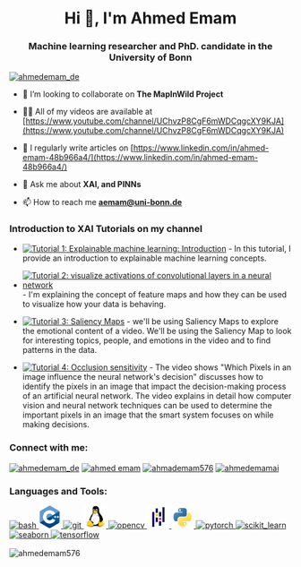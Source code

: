 <h1 align="center">Hi 👋, I'm Ahmed Emam</h1>
<h3 align="center">Machine learning researcher and PhD. candidate in the University of Bonn</h3>

<p align="left"> <a href="https://twitter.com/ahmedemam_de" target="blank"><img src="https://img.shields.io/twitter/follow/ahmedemam_de?logo=twitter&style=for-the-badge" alt="ahmedemam_de" /></a> </p>


- 👯 I’m looking to collaborate on **The MapInWild Project**

- 👨‍💻 All of my videos are available at [https://www.youtube.com/channel/UChvzP8CgF6mWDCqgcXY9KJA](https://www.youtube.com/channel/UChvzP8CgF6mWDCqgcXY9KJA)

- 📝 I regularly write articles on [https://www.linkedin.com/in/ahmed-emam-48b966a4/](https://www.linkedin.com/in/ahmed-emam-48b966a4/)

- 💬 Ask me about **XAI, and PINNs**

- 📫 How to reach me **aemam@uni-bonn.de**
### Introduction to XAI Tutorials on my channel



- [![Tutorial 1: Explainable machine learning: Introduction](https://img.youtube.com/watch?v=R0e_7iFe1NM&list=PL0WmXPhamMFPdqmhr1F5-Vl1KfqZSUtFC&index=1.jpg)](https://www.youtube.com/watch?v=R0e_7iFe1NM&list=PL0WmXPhamMFPdqmhr1F5-Vl1KfqZSUtFC) - In this tutorial, I provide an introduction to explainable machine learning concepts.

- [![Tutorial 2: visualize activations of convolutional layers in a neural network](https://www.youtube.com/watch?v=gNhADcwAurY&list=PL0WmXPhamMFPdqmhr1F5-Vl1KfqZSUtFC&index=2.jpg)](https://www.youtube.com/watch?v=gNhADcwAurY&list=PL0WmXPhamMFPdqmhr1F5-Vl1KfqZSUtFC&index=2) - I'm explaining the concept of feature maps and how they can be used to visualize how your data is behaving.

- [![Tutorial 3: Saliency Maps](https://www.youtube.com/watch?v=gNhADcwAurY&list=PL0WmXPhamMFPdqmhr1F5-Vl1KfqZSUtFC&index=2.jpg)](https://www.youtube.com/watch?v=eudf1wQmXnc&list=PL0WmXPhamMFPdqmhr1F5-Vl1KfqZSUtFC&index=3) - we'll be using Saliency Maps to explore the emotional content of a video. We'll be using the Saliency Map to look for interesting topics, people, and emotions in the video and to find patterns in the data.
- [![Tutorial 4: Occlusion sensitivity](https://www.youtube.com/watch?v=eudf1wQmXnc&list=PL0WmXPhamMFPdqmhr1F5-Vl1KfqZSUtFC&index=3.jpg)](https://www.youtube.com/watch?v=WoFfQuiZNI0&list=PL0WmXPhamMFPdqmhr1F5-Vl1KfqZSUtFC&index=4) - The video shows "Which Pixels in an image influence the neural network's decision" discusses how to identify the pixels in an image that impact the decision-making process of an artificial neural network. The video explains in detail how computer vision and neural network techniques can be used to determine the important pixels in an image that the smart system focuses on while making decisions.


<h3 align="left">Connect with me:</h3>
<p align="left">
<a href="https://twitter.com/ahmedemam_de" target="blank"><img align="center" src="https://raw.githubusercontent.com/rahuldkjain/github-profile-readme-generator/master/src/images/icons/Social/twitter.svg" alt="ahmedemam_de" height="30" width="40" /></a>
<a href="https://www.linkedin.com/in/ahmed-emam-48b966a4/" target="blank"><img align="center" src="https://raw.githubusercontent.com/rahuldkjain/github-profile-readme-generator/master/src/images/icons/Social/linked-in-alt.svg" alt="ahmed emam" height="30" width="40" /></a>
<a href="https://instagram.com/ahmademam576" target="blank"><img align="center" src="https://raw.githubusercontent.com/rahuldkjain/github-profile-readme-generator/master/src/images/icons/Social/instagram.svg" alt="ahmademam576" height="30" width="40" /></a>
<a href="https://www.youtube.com/channel/UChvzP8CgF6mWDCqgcXY9KJA" target="blank"><img align="center" src="https://raw.githubusercontent.com/rahuldkjain/github-profile-readme-generator/master/src/images/icons/Social/youtube.svg" alt="ahmedemamai" height="30" width="40" /></a>
</p>

<h3 align="left">Languages and Tools:</h3>
<p align="left"> <a href="https://www.gnu.org/software/bash/" target="_blank" rel="noreferrer"> <img src="https://www.vectorlogo.zone/logos/gnu_bash/gnu_bash-icon.svg" alt="bash" width="40" height="40"/> </a> <a href="https://www.w3schools.com/cpp/" target="_blank" rel="noreferrer"> <img src="https://raw.githubusercontent.com/devicons/devicon/master/icons/cplusplus/cplusplus-original.svg" alt="cplusplus" width="40" height="40"/> </a> <a href="https://git-scm.com/" target="_blank" rel="noreferrer"> <img src="https://www.vectorlogo.zone/logos/git-scm/git-scm-icon.svg" alt="git" width="40" height="40"/> </a> <a href="https://www.linux.org/" target="_blank" rel="noreferrer"> <img src="https://raw.githubusercontent.com/devicons/devicon/master/icons/linux/linux-original.svg" alt="linux" width="40" height="40"/> </a> <a href="https://opencv.org/" target="_blank" rel="noreferrer"> <img src="https://www.vectorlogo.zone/logos/opencv/opencv-icon.svg" alt="opencv" width="40" height="40"/> </a> <a href="https://pandas.pydata.org/" target="_blank" rel="noreferrer"> <img src="https://raw.githubusercontent.com/devicons/devicon/2ae2a900d2f041da66e950e4d48052658d850630/icons/pandas/pandas-original.svg" alt="pandas" width="40" height="40"/> </a> <a href="https://www.python.org" target="_blank" rel="noreferrer"> <img src="https://raw.githubusercontent.com/devicons/devicon/master/icons/python/python-original.svg" alt="python" width="40" height="40"/> </a> <a href="https://pytorch.org/" target="_blank" rel="noreferrer"> <img src="https://www.vectorlogo.zone/logos/pytorch/pytorch-icon.svg" alt="pytorch" width="40" height="40"/> </a> <a href="https://scikit-learn.org/" target="_blank" rel="noreferrer"> <img src="https://upload.wikimedia.org/wikipedia/commons/0/05/Scikit_learn_logo_small.svg" alt="scikit_learn" width="40" height="40"/> </a> <a href="https://seaborn.pydata.org/" target="_blank" rel="noreferrer"> <img src="https://seaborn.pydata.org/_images/logo-mark-lightbg.svg" alt="seaborn" width="40" height="40"/> </a> <a href="https://www.tensorflow.org" target="_blank" rel="noreferrer"> <img src="https://www.vectorlogo.zone/logos/tensorflow/tensorflow-icon.svg" alt="tensorflow" width="40" height="40"/> </a> </p>

<p><img align="center" src="https://github-readme-stats.vercel.app/api/top-langs?username=ahmedemam576&show_icons=true&locale=en&layout=compact" alt="ahmedemam576" /></p>



<!-- You can add more videos and descriptions as needed -->

